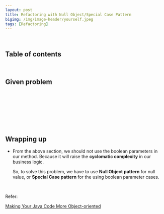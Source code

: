 ```yaml
---
layout: post
title: Refactoring with Null Object/Special Case Pattern
bigimg: /img/image-header/yourself.jpeg
tags: [Refactoring]
---
```





<br>

## Table of contents





<br>

## Given problem






<br>

## 






<br>

## 





<br>

## Wrapping up

- From the above section, we should not use the boolean parameters in our method. Because it will raise the **cyclomatic complexity** in our business logic.

    So, to solve this problem, we have to use **Null Object pattern** for null value, or **Special Case pattern** for the using boolean parameter cases.

<br>

Refer:

[Making Your Java Code More Object-oriented](https://app.pluralsight.com/library/courses/object-oriented-java-code/table-of-contents)